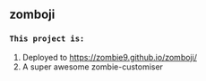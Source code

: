 ## zomboji

### `This project is:`

1. Deployed to https://zombie9.github.io/zomboji/
2. A super awesome zombie-customiser

